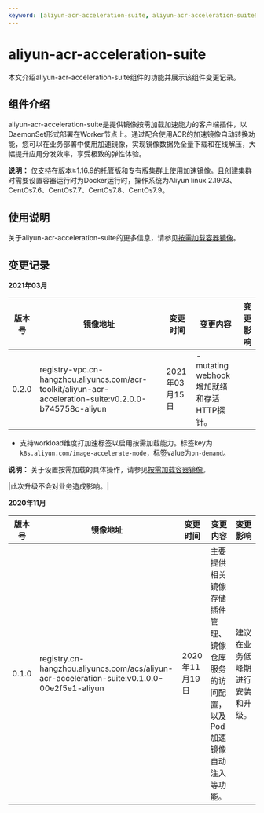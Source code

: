 ```yaml
---
keyword: [aliyun-acr-acceleration-suite, aliyun-acr-acceleration-suite组件变更记录]
---
```


# aliyun-acr-acceleration-suite

本文介绍aliyun-acr-acceleration-suite组件的功能并展示该组件变更记录。

## 组件介绍

aliyun-acr-acceleration-suite是提供镜像按需加载加速能力的客户端插件，以DaemonSet形式部署在Worker节点上。通过配合使用ACR的加速镜像自动转换功能，您可以在业务部署中使用加速镜像，实现镜像数据免全量下载和在线解压，大幅提升应用分发效率，享受极致的弹性体验。

**说明：** 仅支持在版本≥1.16.9的托管版和专有版集群上使用加速镜像。且创建集群时需要设置容器运行时为Docker运行时，操作系统为Aliyun linux 2.1903、CentOs7.6、CentOs7.7、CentOs7.8、CentOs7.9。

## 使用说明

关于aliyun-acr-acceleration-suite的更多信息，请参见[按需加载容器镜像]()。

## 变更记录

**2021年03月**

|版本号|镜像地址|变更时间|变更内容|变更影响|
|---|----|----|----|----|
|0.2.0|registry-vpc.cn-hangzhou.aliyuncs.com/acr-toolkit/aliyun-acr-acceleration-suite:v0.2.0.0-b745758c-aliyun|2021年03月15日|-   mutating webhook增加就绪和存活HTTP探针。
-   支持workload维度打加速标签以启用按需加载能力。标签key为`k8s.aliyun.com/image-accelerate-mode`，标签value为`on-demand`。

**说明：** 关于设置按需加载的具体操作，请参见[按需加载容器镜像]()。


|此次升级不会对业务造成影响。|

**2020年11月**

|版本号|镜像地址|变更时间|变更内容|变更影响|
|---|----|----|----|----|
|0.1.0|registry.cn-hangzhou.aliyuncs.com/acs/aliyun-acr-acceleration-suite:v0.1.0.0-00e2f5e1-aliyun|2020年11月19日|主要提供相关镜像存储插件管理、镜像仓库服务的访问配置，以及Pod加速镜像自动注入等功能。|建议在业务低峰期进行安装和升级。|

